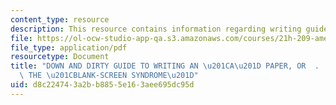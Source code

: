 ```yaml
---
content_type: resource
description: This resource contains information regarding writing guide.
file: https://ol-ocw-studio-app-qa.s3.amazonaws.com/courses/21h-209-america-in-depression-and-war-spring-2012/d8c224743a2bb8855e163aee695dc95d_writing_guide.pdf
file_type: application/pdf
resourcetype: Document
title: "DOWN AND DIRTY GUIDE TO WRITING AN \u201CA\u201D PAPER, OR  .  .  .  OVERCOMING\
  \ THE \u201CBLANK-SCREEN SYNDROME\u201D"
uid: d8c22474-3a2b-b885-5e16-3aee695dc95d
---
```

